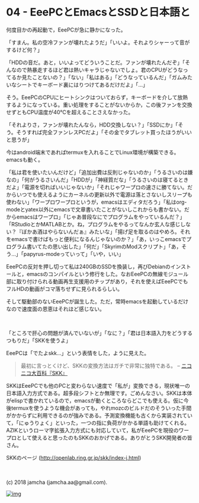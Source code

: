 # 04 - EeePCとEmacsとSSDと日本語と

何度目かの再起動で，EeePCが急に静かになった。  

「すまん。私の空冷ファンが壊れたようだ」「いいよ。それよりシャーって音がするけど何？」  

「HDDの音だ。あと，いいよってどういうことだ。ファンが壊れたんだぞ」「そんなので熱暴走するほど君は熱いキャラじゃないでしょ。君のCPUがどうなってるか見たことないの？」「ない」「私はある」「どうなっているんだ」「ガムみたいなシートでキーボード裏にはりつけてあるだけだよ」「…」  

そう。EeePCのCPUにヒートシンクはついておらず，キーボードを介して放熱するようになっている。重い処理をすることがないからか，この後ファンを交換せずともCPU温度が40℃を超えることさえなかった。  

「それよりさ，ファンが壊れたんなら，HDD交換しない？」「SSDにか」「そう。そうすれば完全ファンレスPCだよ」「その金でタブレット買ったほうがいいと思うが」  

今はandroid端末であればtermuxを入れることでLinux環境が構築できる。emacsも動く。  

「私は君を使いたいんだけど」「追加出費は反則じゃないのか」「うるさいのは嫌なの」「何がうるさいんだ」「HDDが」「神経質だな」「うるさいのは寝てるときだよ」「電源を切ればいいじゃないか」「それじゃワープロの速さに勝てない。だからいつでも使えるようにカーネルの更新以外で電源は落とさないしスリープも使わない」「ワープロワープロというが，emacsはエディタだろう」「私はorg-modeとyatex以外にemacsで文章書いたことがないしこれからも書かない。だからemacsはワープロ」「じゃあ普段なにでプログラムをやっているんだ？」「RStudioとかMATLABとか。ね，プログラムをやるってなんか玄人な感じしない？『ぼかあ酒はやらないんだぁ』みたいな」「揚げ足を取るのはやめろ。それをemacsで書けばもっと便利になるんじゃないのか？」「あ，いっこemacsでプログラム書いてたの思い出した」「何だ」「SkyrimのModスクリプト」「あ，そう…」「papyrus-modeっていって」「いや，いい」  

EeePCの反対を押し切って私は240GBのSSDを換装し，再びDebianのインストールと，emacsのコンパイルという修行をした。なおEeePCの無線モジュール部に取り付けられる動画再生支援用のチップがあり，それを使えばEeePCでもフルHDの動画がコマ落ちせずに見られるらしい。  

そして駆動部のないEeePCが誕生した。ただ，常時emacsを起動しているだけなので速度面の恩恵はそれほど感じない。  

<br>  

「ところで肝心の問題が済んでいないが」「なに？」「君は日本語入力をどうするつもりだ」「SKKを使うよ」  

EeePCは「でたよskk…」という表情をした，ように見えた。  

> 最初に言っとくけど、SKKの変換方法はガチで非常に独特である。 &#x2013; [ニコニコ大百科『SKK』](http://dic.nicovideo.jp/a/skk)  

SKKはEeePCでも他のPCと変わらない速度で「私が」変換できる，現状唯一の日本語入力方式である。超多段シフトとか無理です。ごめんなさい。SKKは本体がelispで書かれているので，emacsが動くところならどこでも使える。仮に今後termuxを使うような機会があっても，やれmozcのビルドだのそういった手間がかからずに利用できるのが強みである。予測変換機能も古くから実装されていて，「にゅうりょく」といった，一つの指に負荷がかかる単語も助けてくれる。AZIKというローマ字拡張入力方式にも対応していて，私がEeePCを現役のワープロとして使えると思ったのもSKKのおかげである。ありがとうSKK開発者の皆さん。  

SKKのページ (<http://openlab.ring.gr.jp/skk/index-j.html>)  

<br>  
<br>  
(c) 2018 jamcha (jamcha.aa@gmail.com).  

[![img](http://i.creativecommons.org/l/by-sa/4.0/88x31.png)](http://creativecommons.org/licenses/by-sa/4.0/deed)